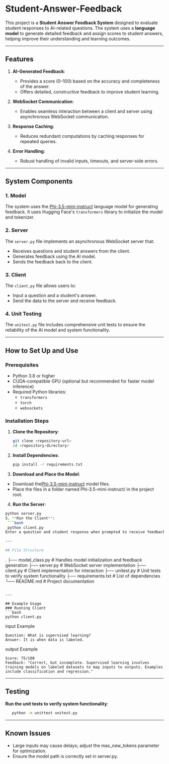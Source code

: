 # Student-Answer-Feedback
This project is a **Student Answer Feedback System** designed to evaluate student responses to AI-related questions. The system uses a **language model** to generate detailed feedback and assign scores to student answers, helping improve their understanding and learning outcomes.

---

## Features

1. **AI-Generated Feedback**:
   - Provides a score (0–100) based on the accuracy and completeness of the answer.
   - Offers detailed, constructive feedback to improve student learning.

2. **WebSocket Communication**:
   - Enables seamless interaction between a client and server using asynchronous WebSocket communication.

3. **Response Caching**:
   - Reduces redundant computations by caching responses for repeated queries.

4. **Error Handling**:
   - Robust handling of invalid inputs, timeouts, and server-side errors.

---

## System Components

### 1. **Model**
The system uses the [Phi-3.5-mini-instruct](https://huggingface.co/) language model for generating feedback. It uses Hugging Face's `transformers` library to initialize the model and tokenizer.

### 2. **Server**
The `server.py` file implements an asynchronous WebSocket server that:
   - Receives questions and student answers from the client.
   - Generates feedback using the AI model.
   - Sends the feedback back to the client.

### 3. **Client**
The `client.py` file allows users to:
   - Input a question and a student's answer.
   - Send the data to the server and receive feedback.

### 4. **Unit Testing**
The `unitest.py` file includes comprehensive unit tests to ensure the reliability of the AI model and system functionality.

---

## How to Set Up and Use

### Prerequisites
- Python 3.8 or higher
- CUDA-compatible GPU (optional but recommended for faster model inference)
- Required Python libraries:
  - `transformers`
  - `torch`
  - `websockets`

### Installation Steps

1. **Clone the Repository**:
   ```bash
   git clone <repository-url>
   cd <repository-directory>

2. **Install Dependencies**:
   ```bash
   pip install -r requirements.txt
3. **Download and Place the Model**:
- Download the[Phi-3.5-mini-instruct](https://huggingface.co/) model files.
- Place the files in a folder named Phi-3.5-mini-instruct/ in the project root.
4. **Run the Server**:
  ```bash
  python server.py
5. **Run the Client**:
   ```bash
   python client.py
Enter a question and student response when prompted to receive feedback.

---

## File Structure
```
.
├── model_class.py    # Handles model initialization and feedback generation
├── server.py         # WebSocket server implementation
├── client.py         # Client implementation for interaction
├── unitest.py        # Unit tests to verify system functionality
├── requirements.txt  # List of dependencies
└── README.md         # Project documentation
```

---

## Example Usage
### Running Client
```bash
python client.py
```
input Example
```vbnet
Question: What is supervised learning?
Answer: It is when data is labeled.
```
output Example
```vbnet
Score: 75/100
Feedback: "Correct, but incomplete. Supervised learning involves training models on labeled datasets to map inputs to outputs. Examples include classification and regression."
```

---
## Testing
**Run the unit tests to verify system functionality**:
```bash
   python -m unittest unitest.py
```
---

## Known Issues
- Large inputs may cause delays; adjust the max_new_tokens parameter for optimization.
- Ensure the model path is correctly set in server.py.


  
